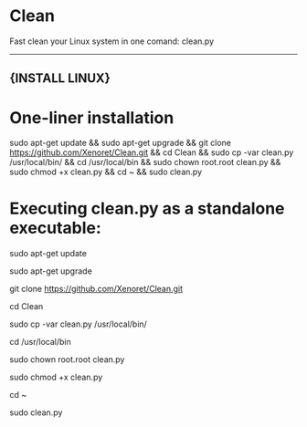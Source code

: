 # Clean
Fast clean your Linux system in one comand: clean.py

---------------
{INSTALL LINUX}
---------------

# One-liner installation

sudo apt-get update && sudo apt-get upgrade && git clone https://github.com/Xenoret/Clean.git && cd Clean && sudo cp -var clean.py /usr/local/bin/ && cd /usr/local/bin && sudo chown root.root clean.py && sudo chmod +x clean.py && cd ~ && sudo clean.py


# Executing clean.py as a standalone executable:

sudo apt-get update 

sudo apt-get upgrade

git clone https://github.com/Xenoret/Clean.git

cd Clean

sudo cp -var clean.py /usr/local/bin/

cd /usr/local/bin

sudo chown root.root clean.py

sudo chmod +x clean.py

cd ~

sudo clean.py
